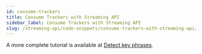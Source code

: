 ```yaml
---
id: consume-trackers
title: Consume Trackers with Streaming API
sidebar_label: Consume Trackers with Streaming API
slug: /streaming-api/code-snippets/consume-trackers-with-streaming-api/
---
```


A more complete tutorial is available at [Detect key phrases](/docs/streamingapi/code-snippets/detect-key-phrases).
